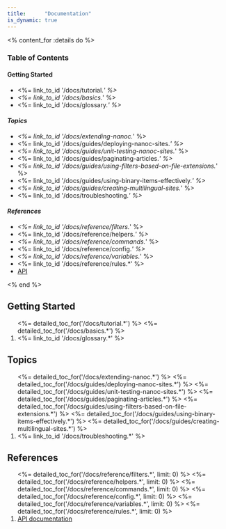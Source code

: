 ```yaml
---
title:      "Documentation"
is_dynamic: true
---
```


<% content_for :details do %>
	<h3>Table of Contents</h3>
	<h4>Getting Started</h4>
	<ul>
		<li><%= link_to_id '/docs/tutorial.*' %></li>
		<li><%= link_to_id '/docs/basics.*' %></li>
		<li><%= link_to_id '/docs/glossary.*' %></li>
	</ul>
	<h4>Topics</h4>
	<ul>
		<li><%= link_to_id '/docs/extending-nanoc.*' %></li>
		<li><%= link_to_id '/docs/guides/deploying-nanoc-sites.*' %></li>
		<li><%= link_to_id '/docs/guides/unit-testing-nanoc-sites.*' %></li>
		<li><%= link_to_id '/docs/guides/paginating-articles.*' %></li>
		<li><%= link_to_id '/docs/guides/using-filters-based-on-file-extensions.*' %></li>
		<li><%= link_to_id '/docs/guides/using-binary-items-effectively.*' %></li>
		<li><%= link_to_id '/docs/guides/creating-multilingual-sites.*' %></li>
		<li><%= link_to_id '/docs/troubleshooting.*' %></li>
	</ul>
	<h4>References</h4>
	<ul>
		<li><%= link_to_id '/docs/reference/filters.*' %></li>
		<li><%= link_to_id '/docs/reference/helpers.*' %></li>
		<li><%= link_to_id '/docs/reference/commands.*' %></li>
		<li><%= link_to_id '/docs/reference/config.*' %></li>
		<li><%= link_to_id '/docs/reference/variables.*' %></li>
		<li><%= link_to_id '/docs/reference/rules.*' %></li>
		<li><a href="/docs/api/">API</a></li>
	</ul>
<% end %>

Getting Started
---------------

<ol class="toc big">
  <%= detailed_toc_for('/docs/tutorial.*') %>
  <%= detailed_toc_for('/docs/basics.*') %>
  <li><%= link_to_id '/docs/glossary.*' %></li>
</ol>

Topics
------

<ol class="toc big">
  <%= detailed_toc_for('/docs/extending-nanoc.*') %>
  <%= detailed_toc_for('/docs/guides/deploying-nanoc-sites.*') %>
  <%= detailed_toc_for('/docs/guides/unit-testing-nanoc-sites.*') %>
  <%= detailed_toc_for('/docs/guides/paginating-articles.*') %>
  <%= detailed_toc_for('/docs/guides/using-filters-based-on-file-extensions.*') %>
  <%= detailed_toc_for('/docs/guides/using-binary-items-effectively.*') %>
  <%= detailed_toc_for('/docs/guides/creating-multilingual-sites.*') %>
  <li><%= link_to_id '/docs/troubleshooting.*' %></li>
</ol>

References
----------

<ol class="toc">
  <%= detailed_toc_for('/docs/reference/filters.*',   limit: 0) %>
  <%= detailed_toc_for('/docs/reference/helpers.*',   limit: 0) %>
  <%= detailed_toc_for('/docs/reference/commands.*',  limit: 0) %>
  <%= detailed_toc_for('/docs/reference/config.*',    limit: 0) %>
  <%= detailed_toc_for('/docs/reference/variables.*', limit: 0) %>
  <%= detailed_toc_for('/docs/reference/rules.*',     limit: 0) %>
  <li><a href="/docs/api/">API documentation</a></li>
</ol>
